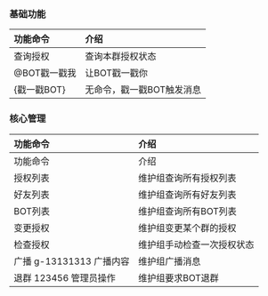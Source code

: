 ### 基础功能

| 功能命令               | 介绍             |
|:-------------------|:---------------|
| 查询授权               | 查询本群授权状态       |
| @BOT戳一戳我           | 让BOT戳一戳你       |
| {戳一戳BOT}           | 无命令，戳一戳BOT触发消息 |

### 核心管理

| 功能命令               | 介绍            |
|:-------------------|:--------------|
| 功能命令               | 介绍            |
| 授权列表               | 维护组查询所有授权列表   |
| 好友列表               | 维护组查询所有好友列表   |
| BOT列表              | 维护组查询所有BOT列表  |
| 变更授权               | 维护组变更某个群的授权   |
| 检查授权               | 维护组手动检查一次授权状态 |
| 广播 g-13131313 广播内容 | 维护组广播消息       |
| 退群 123456 管理员操作    | 维护组要求BOT退群    |